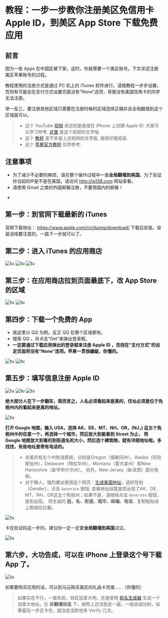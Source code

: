 # 教程：一步一步教你注册美区免信用卡 Apple ID，到美区 App Store 下载免费应用

## 前言

因为一些 Apps 在中国区被下架，这时，你就需要一个美区账号。下文详述注册美区苹果账号的过程。

教程使用的注册方式是通过 PC 机上的 iTunes 软件进行。请按教程一步步设置，否则有可能会在支付方式设置页面没有“None”选项，导致没有美国信用卡的同学无法注册。

举一反三，要注册其他区域只需要在注册时候的区域选择正确并且全局翻墙到这个区域就可以。

> * 这个 YouTube [视频](https://www.youtube.com/watch?v=EXUbgANMgNE) 讲述的是直接在 iPhone 上创建 Apple ID. 大家可以学习参考. [这里](https://www.vpnask.com/fanqiang/how-to-get-america-apple-id/) 是这个视频的文字版.
> * 这个 [教程](http://bbs.feng.com/read-htm-tid-11383798.html) 差不多是上述视频的文字版, 值得仔细阅读.
> * 这个 [苹果官方教程](https://support.apple.com/zh-cn/HT204034) 仅供参考.

## 注意事项

* 为了减少不必要的麻烦，请在整个操作过程中一直**全局翻墙到美国**。为了验证你当前的IP是不是在美国，请访问 http://ip138.com 网站查看。
* 请使用 Gmail 之类的外国邮箱注册，不要用国内的邮箱！
* ~~~如果你确实翻不了墙，你可以百度“网际飞梭”找到我的QQ，我可以给你个临时SS线路二维码。如果你还不明所以，请关闭这个网页。掰掰。~~~

## 第一步：到官网下载最新的 iTunes

官网下载地址： https://www.apple.com/cn/itunes/download/
下载后安装。安装没啥要注意的。一路下一步就可以了。


## 第二步：进入 iTunes 的应用商店

![tu](https://raw.githubusercontent.com/OneSecure/ShadowAgentNotes/master/AppleID/20170729200129.png)
![tu](https://raw.githubusercontent.com/OneSecure/ShadowAgentNotes/master/AppleID/20170729200255.png)
![tu](https://raw.githubusercontent.com/OneSecure/ShadowAgentNotes/master/AppleID/20170729200342.png)

## 第三步：在应用商店拉到页面最底下，改 App Store 的区域

![tu](https://raw.githubusercontent.com/OneSecure/ShadowAgentNotes/master/AppleID/20170729200458.png)
![tu](https://raw.githubusercontent.com/OneSecure/ShadowAgentNotes/master/AppleID/20170729200526.png)


## 第四步：下载一个免费的 App

* 我这里以 QQ 为例，反正 QQ 在哪个区域都有。
* 搜索 QQ ，并点击“Get”来弹出登录框。
* **一定要通过下载应用弹出的登录框来注册 Apple ID ，否则在“支付方式”的设定页面将没有“None”选项。苹果一贯很龌龊，你懂的。**

![tu](https://raw.githubusercontent.com/OneSecure/ShadowAgentNotes/master/AppleID/20170729200654.png)
![tu](https://raw.githubusercontent.com/OneSecure/ShadowAgentNotes/master/AppleID/20170729200733.png)

## 第五步：填写信息注册 Apple ID

![tu](https://raw.githubusercontent.com/OneSecure/ShadowAgentNotes/master/AppleID/20170729200911.png)
![tu](https://raw.githubusercontent.com/OneSecure/ShadowAgentNotes/master/AppleID/20170729201332.png)
![tu](https://raw.githubusercontent.com/OneSecure/ShadowAgentNotes/master/AppleID/20170729201428.png)

**绝大部分人在下一步翻车，简而言之，人名必须看起来是真的，住址必须是位于免税州内的看起来是真的地址。**

![tu](https://raw.githubusercontent.com/OneSecure/ShadowAgentNotes/master/AppleID/20170729202004.png)

**打开 Google 地图，输入 USA，选择 AK、DE、MT、NH，OR，(NJ，) 这五个免税州中的任意一个，再选择一个城市，然后放大到能看到 Street 为止，
将 Google 地图放大到看的到街道名的大小，然后选个建筑物，就有详细地址啦。多找找，有些地址是带有电话的。**

> * 全美共有五个州免消费税，分别是Oregon（俄勒冈州），Alaska（阿拉斯加州），Delaware（特拉华州），Montana（蒙大拿州）和New Hampshire（新罕布什尔州）。 另外，New Jersey（新泽西）部分免税。
> * 对于懒人，强烈建议使用这个网页：[生成美国地址](http://www.fakenamegenerator.com/)，选好性别（Gender），点击 `Generate` 按钮, 查看地址结尾是否出现了AK、DE、MT、NH，OR这五个免税州；如果不是，请继续点击 `Generate` 按钮，直到出现。 将生成的 **姓、名、街道、城市、邮编、电话**，复制粘贴进上图相应位置。

![tu](https://raw.githubusercontent.com/OneSecure/ShadowAgentNotes/master/AppleID/20170729202043.png)

卡在验证码这一步的。建议你一定一定要**全局翻墙到美国**试试。

![tu](https://raw.githubusercontent.com/OneSecure/ShadowAgentNotes/master/AppleID/20170729202156.png)

## 第六步，大功告成，可以在 iPhone 上登录这个号下载 App 了。

![tu](https://raw.githubusercontent.com/OneSecure/ShadowAgentNotes/master/AppleID/20170729202256.png)

如果要购买应用的话，可以到马云购买美区的礼品卡充值……（你懂的）

> 如果实在不行，一直失败，转区加拿大吧，还是使用 [假名生成器](http://www.fakenamegenerator.com/) 生成一个加拿大地址，在 **非翻墙状态** 下，按照上述流程走一遍，一般会成功的，如果最后一步还卡住，就没皮没脸地多 Verify 几次。
